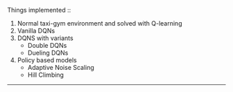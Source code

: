 Things implemented ::
1. Normal taxi-gym environment and solved with Q-learning
2. Vanilla DQNs
3. DQNS with variants
    - Double DQNs
    - Dueling DQNs
4. Policy based models
   - Adaptive Noise Scaling
   - Hill Climbing
-------------

